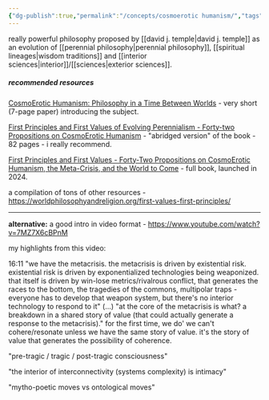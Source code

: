 ```yaml
---
{"dg-publish":true,"permalink":"/concepts/cosmoerotic humanism/","tags":["alchemy","concept","🌱","metacrisis"],"created":"2024-05-04T18:13:54.780-03:00","updated":"2024-06-19T18:22:38.734-03:00"}
---
```


really powerful philosophy proposed by [[david j. temple\|david j. temple]] as an evolution of [[perennial philosophy\|perennial philosophy]], [[spiritual lineages\|wisdom traditions]] and [[interior sciences\|interior]]/[[sciences\|exterior sciences]].

##### recommended resources

[CosmoErotic Humanism: Philosophy in a Time Between Worlds](https://worldphilosophyandreligion.org/wp-content/uploads/2022/04/2020-03-10_CosmoEroticHumanism_6pager_FINAL.pdf) - very short (7-page paper) introducing the subject.

[First Principles and First Values of Evolving Perennialism - Forty-two Propositions on CosmoErotic Humanism](https://drive.google.com/file/d/1gmASP2v696diI9XVrWRkHOxUtCoxDkbN/view) - "abridged version" of the book - 82 pages - i really recommend.

[First Principles and First Values - Forty-Two Propositions on CosmoErotic Humanism, the Meta-Crisis, and the World to Come](https://amplifypublishinggroup.com/product/nonfiction/politics-and-current-affairs/first-principles-and-first-values/) - full book, launched in 2024.

a compilation of tons of other resources -  https://worldphilosophyandreligion.org/first-values-first-principles/

---

**alternative:** a good intro in video format - https://www.youtube.com/watch?v=7MZ7X6cBPnM

my highlights from this video:

16:11 "we have the metacrisis. the metacrisis is driven by existential risk. existential risk is driven by exponentialized technologies being weaponized. that itself is driven by win-lose metrics/rivalrous conflict, that generates the races to the bottom, the tragedies of the commons, multipolar traps - everyone has to develop that weapon system, but there's no interior technology to respond to it" (...) "at the core of the metacrisis is what? a breakdown in a shared story of value (that could actually generate a response to the metacrisis)." for the first time, we do'
we can't cohere/resonate unless we have the same story of value. it's the story of value that generates the possibility of coherence.

"pre-tragic / tragic / post-tragic consciousness"

"the interior of interconnectivity (systems complexity) is intimacy"

"mytho-poetic moves vs ontological moves"